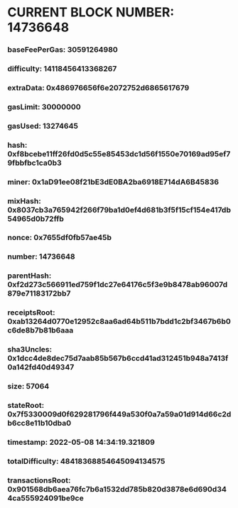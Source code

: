 # CURRENT BLOCK NUMBER: 14736648

### baseFeePerGas: 30591264980
### difficulty: 14118456413368267
### extraData: 0x486976656f6e2072752d6865617679
### gasLimit: 30000000
### gasUsed: 13274645
### hash: 0xf8bcebe11ff26fd0d5c55e85453dc1d56f1550e70169ad95ef79fbbfbc1ca0b3
### miner: 0x1aD91ee08f21bE3dE0BA2ba6918E714dA6B45836
### mixHash: 0x8037cb3a765942f266f79ba1d0ef4d681b3f5f15cf154e417db54965d0b72ffb
### nonce: 0x7655df0fb57ae45b
### number: 14736648
### parentHash: 0xf2d273c566911ed759f1dc27e64176c5f3e9b8478ab96007d879e71183172bb7
### receiptsRoot: 0xab13264d0770e12952c8aa6ad64b511b7bdd1c2bf3467b6b0c6de8b7b81b6aaa
### sha3Uncles: 0x1dcc4de8dec75d7aab85b567b6ccd41ad312451b948a7413f0a142fd40d49347
### size: 57064
### stateRoot: 0x7f5330009d0f629281796f449a530f0a7a59a01d914d66c2db6cc8e11b10dba0
### timestamp: 2022-05-08 14:34:19.321809
### totalDifficulty: 48418368854645094134575
### transactionsRoot: 0x901568db6aea76fc7b6a1532dd785b820d3878e6d690d344ca555924091be9ce

